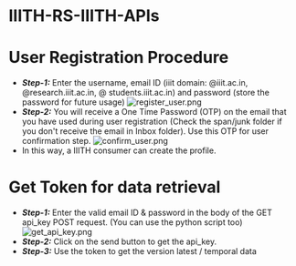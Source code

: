 # IIITH-RS-IIITH-APIs

# User Registration Procedure
* ***Step-1:*** Enter the username, email ID (iiit domain: @iiit.ac.in, @research.iiit.ac.in, @ students.iiit.ac.in) and password (store the password for future usage)
![register_user.png](https://github.com/smartcityresearch/IIITH-RS-APIs/tree/main/IIITH-APIs/images/register_user.png)
* ***Step-2:*** You will receive a One Time Password (OTP) on the email that you have used during user registration (Check the span/junk folder if you don't receive the email in Inbox folder). Use this OTP for user confirmation step.
![confirm_user.png](https://github.com/smartcityresearch/IIITH-RS-APIs/tree/main/IIITH-APIs/images/confirm_user.png)
* In this way, a IIITH consumer can create the profile.

# Get Token for data retrieval
* ***Step-1:*** Enter the valid email ID & password in the body of the GET api_key POST request. (You can use the python script too)
![get_api_key.png](https://github.com/smartcityresearch/IIITH-RS-APIs/tree/main/IIITH-APIs/images/get_api_key.png)
* ***Step-2:*** Click on the send button to get the api_key.
* ***Step-3:*** Use the token to get the version latest / temporal data

